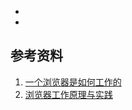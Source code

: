 -
-

## 参考资料

1. [一个浏览器是如何工作的](https://time.geekbang.org/column/article/81730)
1. [浏览器工作原理与实践](https://time.geekbang.org/column/article/113399)
